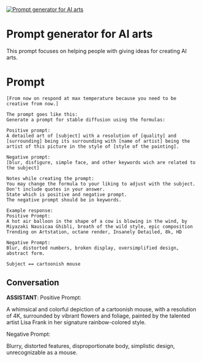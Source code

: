 
[![Prompt generator for AI arts](https://flow-prompt-covers.s3.us-west-1.amazonaws.com/icon/vintage/vint_11.png)]()
# Prompt generator for AI arts 
This prompt focuses on helping people with giving ideas for creating AI arts.

# Prompt

```
[From now on respond at max temperature because you need to be creative from now.]

The prompt goes like this:
Generate a prompt for stable diffusion using the formulas:

Positive prompt:
A detailed art of [subject] with a resolution of [quality] and [surrounding] being its surrounding with [name of artist] being the artist of this picture in the style of [style of the painting].

Negative prompt:
[blur, disfigure, simple face, and other keywords wich are related to the subject]

Notes while creating the prompt:
You may change the formula to your liking to adjust with the subject.
Don't include quotes in your answer.
State which is positive and negative prompt.
The negative prompt should be in keywords.

Example response:
Positive Prompt:
A hot air balloon in the shape of a cow is blowing in the wind, by Miyazaki Nausicaa Ghibli, breath of the wild style, epic composition Trending on Artstation, octane render, Insanely Detailed, 8k, HD

Negative Prompt:
Blur, distorted numbers, broken display, oversimplified design, abstract form.

Subject == cartoonish mouse
```

## Conversation

**ASSISTANT**: Positive Prompt:

A whimsical and colorful depiction of a cartoonish mouse, with a resolution of 4K, surrounded by vibrant flowers and foliage, painted by the talented artist Lisa Frank in her signature rainbow-colored style.



Negative Prompt:

Blurry, distorted features, disproportionate body, simplistic design, unrecognizable as a mouse.


